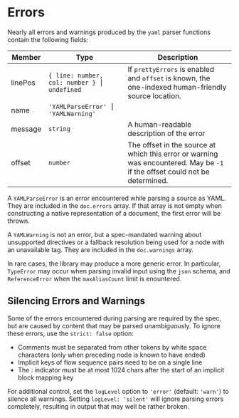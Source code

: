 # Errors

Nearly all errors and warnings produced by the `yaml` parser functions contain the following fields:

| Member  | Type                                          | Description                                                                                                                 |
| ------- | --------------------------------------------- | --------------------------------------------------------------------------------------------------------------------------- |
| linePos | `{ line: number, col: number } ⎮` `undefined` | If `prettyErrors` is enabled and `offset` is known, the one-indexed human-friendly source location.                         |
| name    | `'YAMLParseError' ⎮` `'YAMLWarning'`          |                                                                                                                             |
| message | `string`                                      | A human-readable description of the error                                                                                   |
| offset  | `number`                                      | The offset in the source at which this error or warning was encountered. May be `-1` if the offset could not be determined. |

A `YAMLParseError` is an error encountered while parsing a source as YAML.
They are included in the `doc.errors` array.
If that array is not empty when constructing a native representation of a document, the first error will be thrown.

A `YAMLWarning` is not an error, but a spec-mandated warning about unsupported directives or a fallback resolution being used for a node with an unavailable tag.
They are included in the `doc.warnings` array.

In rare cases, the library may produce a more generic error. In particular, `TypeError` may occur when parsing invalid input using the `json` schema, and `ReferenceError` when the `maxAliasCount` limit is enountered.

## Silencing Errors and Warnings

Some of the errors encountered during parsing are required by the spec, but are caused by content that may be parsed unambiguously.
To ignore these errors, use the `strict: false` option:

- Comments must be separated from other tokens by white space characters (only when preceding node is known to have ended)
- Implicit keys of flow sequence pairs need to be on a single line
- The : indicator must be at most 1024 chars after the start of an implicit block mapping key

For additional control, set the `logLevel` option to `'error'` (default: `'warn'`) to silence all warnings.
Setting `logLevel: 'silent'` will ignore parsing errors completely, resulting in output that may well be rather broken.
